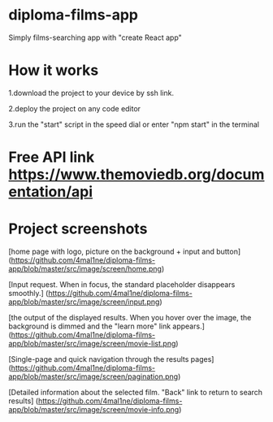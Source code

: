 # diploma-films-app
Simply films-searching app with "create React app"
# How it works
 
 1.download the project to your device by ssh link.
 
 
 2.deploy the project on any code editor
 
 
 3.run the "start" script in the speed dial or enter "npm start" in the terminal
 
 # Free API link    https://www.themoviedb.org/documentation/api
 
 
 # Project screenshots
 
 [home page with logo, picture on the background + input and button]        (https://github.com/4mal1ne/diploma-films-app/blob/master/src/image/screen/home.png)
 
 
 [Input request. When in focus, the standard placeholder disappears smoothly.]        (https://github.com/4mal1ne/diploma-films-app/blob/master/src/image/screen/input.png)
 
 
 [the output of the displayed results. When you hover over the image, the background is dimmed and the "learn more" link appears.]       (https://github.com/4mal1ne/diploma-films-app/blob/master/src/image/screen/movie-list.png)
 
 
 [Single-page and quick navigation through the results pages]       (https://github.com/4mal1ne/diploma-films-app/blob/master/src/image/screen/pagination.png)
 
 
 [Detailed information about the selected film. "Back" link to return to search results]       (https://github.com/4mal1ne/diploma-films-app/blob/master/src/image/screen/movie-info.png)
